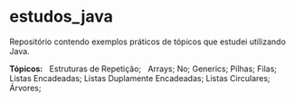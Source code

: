 # estudos_java
Repositório contendo exemplos práticos de tópicos que estudei utilizando Java.

**Tópicos:**
  &nbsp;
  Estruturas de Repetição;
  &nbsp;
  Arrays;
  No;
  Generics;
  Pilhas;
  Filas;
  Listas Encadeadas;
  Listas Duplamente Encadeadas;
  Listas Circulares;
  Árvores;
  
